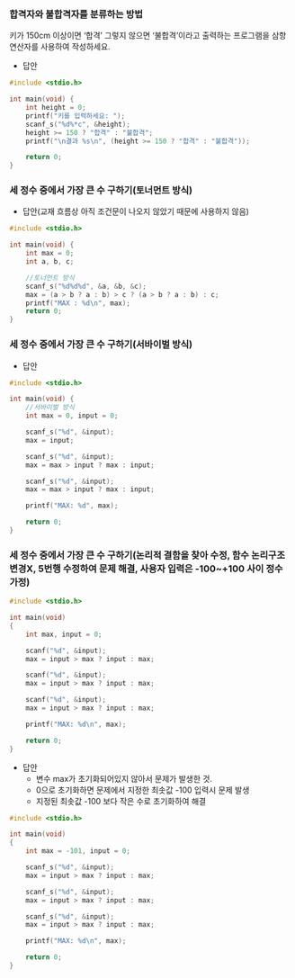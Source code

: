 ### 합격자와 불합격자를 분류하는 방법

키가 150cm 이상이면 ‘합격’ 그렇지 않으면 ‘불합격’이라고 출력하는 프로그램을 삼항 연산자를 사용하여 작성하세요.

- 답안

```c
#include <stdio.h>

int main(void) {
	int height = 0;
	printf("키를 입력하세요: ");
	scanf_s("%d%*c", &height);
	height >= 150 ? "합격" : "불합격";
	printf("\n결과 %s\n", (height >= 150 ? "합격" : "불합격"));

	return 0;
}
```

### 세 정수 중에서 가장 큰 수 구하기(토너먼트 방식)

- 답안(교재 흐름상 아직 조건문이 나오지 않았기 때문에 사용하지 않음)

```c
#include <stdio.h>

int main(void) {
	int max = 0;
	int a, b, c;

	//토너먼트 방식
	scanf_s("%d%d%d", &a, &b, &c);
	max = (a > b ? a : b) > c ? (a > b ? a : b) : c;
	printf("MAX : %d\n", max);
	return 0;
}
```

### 세 정수 중에서 가장 큰 수 구하기(서바이벌 방식)

- 답안

```c
#include <stdio.h>

int main(void) {
	//서바이벌 방식
	int max = 0, input = 0;

	scanf_s("%d", &input);
	max = input;

	scanf_s("%d", &input);
	max = max > input ? max : input;

	scanf_s("%d", &input);
	max = max > input ? max : input;

	printf("MAX: %d", max);

	return 0;
}
```

### 세 정수 중에서 가장 큰 수 구하기(논리적 결함을 찾아 수정, 함수 논리구조 변경X, 5번행 수정하여 문제 해결, 사용자 입력은 -100~+100 사이 정수 가정)

```c
#include <stdio.h>

int main(void) 
{
	int max, input = 0;

	scanf("%d", &input);
	max = input > max ? input : max;

	scanf("%d", &input);
	max = input > max ? input : max;

	scanf("%d", &input);
	max = input > max ? input : max;

	printf("MAX: %d\n", max);

	return 0;
}
```

- 답안
    - 변수 max가 초기화되어있지 않아서 문제가 발생한 것.
    - 0으로 초기화하면 문제에서 지정한 최솟값 -100 입력시 문제 발생
    - 지정된 최솟값 -100 보다 작은 수로 초기화하여 해결

```c
#include <stdio.h>

int main(void) 
{
	int max = -101, input = 0;

	scanf_s("%d", &input);
	max = input > max ? input : max;

	scanf_s("%d", &input);
	max = input > max ? input : max;

	scanf_s("%d", &input);
	max = input > max ? input : max;

	printf("MAX: %d\n", max);

	return 0;
}
```
